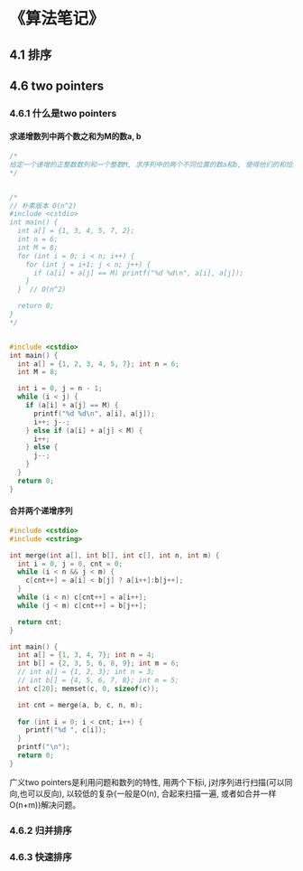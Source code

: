 # 《算法笔记》

## 4.1 排序

## 4.6 two pointers
### 4.6.1 什么是two pointers
#### 求递增数列中两个数之和为M的数a, b
```cpp
/*
给定一个递增的正整数数列和一个整数M, 求序列中的两个不同位置的数a和b, 使得他们的和恰好为M, 输出所有满足条件的方案
*/


/*
// 朴素版本 O(n^2)
#include <cstdio>
int main() {
  int a[] = {1, 3, 4, 5, 7, 2};
  int n = 6;
  int M = 8;
  for (int i = 0; i < n; i++) {
    for (int j = i+1; j < n; j++) {
      if (a[i] + a[j] == M) printf("%d %d\n", a[i], a[j]);
    }
  }  // O(n^2)

  return 0;
}
*/


#include <cstdio>
int main() {
  int a[] = {1, 2, 3, 4, 5, 7}; int n = 6;
  int M = 8;

  int i = 0, j = n - 1;
  while (i < j) {
    if (a[i] + a[j] == M) {
      printf("%d %d\n", a[i], a[j]);
      i++; j--;
    } else if (a[i] + a[j] < M) {
      i++;
    } else {
      j--;
    }
  }
  return 0;
}

```
#### 合并两个递增序列
```cpp
#include <cstdio>
#include <cstring>

int merge(int a[], int b[], int c[], int n, int m) {
  int i = 0, j = 0, cnt = 0;
  while (i < n && j < m) {
    c[cnt++] = a[i] < b[j] ? a[i++]:b[j++];
  }
  while (i < n) c[cnt++] = a[i++];
  while (j < m) c[cnt++] = b[j++];

  return cnt;
}

int main() {
  int a[] = {1, 3, 4, 7}; int n = 4;
  int b[] = {2, 3, 5, 6, 8, 9}; int m = 6;
  // int a[] = {1, 2, 3}; int n = 3;
  // int b[] = {4, 5, 6, 7, 8}; int m = 5;
  int c[20]; memset(c, 0, sizeof(c));

  int cnt = merge(a, b, c, n, m);
  
  for (int i = 0; i < cnt; i++) {
    printf("%d ", c[i]);
  }
  printf("\n");
  return 0;
}
```

广义two pointers是利用问题和数列的特性, 用两个下标i, j对序列进行扫描(可以同向,也可以反向), 以较低的复杂(一般是O(n), 合起来扫描一遍, 或者如合并一样O(n+m))解决问题。
### 4.6.2 归并排序
### 4.6.3 快速排序
